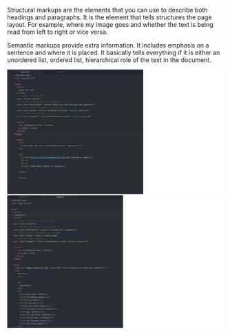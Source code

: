Structural markups are the elements that you can use to describe both headings and paragraphs. It is the element that tells structures the page layout. For example, where my image goes and whether the text is being read from left to right or vice versa.

Semantic markups provide extra information. It includes emphasis on a sentence and where it is placed. It basically tells everything if it is either an unordered list, ordered list, hierarchical role of the text in the document.

![Screenshot](./images/screenshot1.png)
![Screenshot](./images/screenshot2.png)

